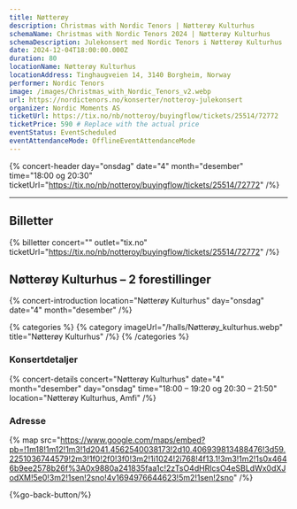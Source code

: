 ```yaml
---
title: Nøtterøy
description: Christmas with Nordic Tenors | Nøtterøy Kulturhus
schemaName: Christmas with Nordic Tenors 2024 | Nøtterøy Kulturhus
schemaDescription: Julekonsert med Nordic Tenors i Nøtterøy Kulturhus
date: 2024-12-04T18:00:00.000Z
duration: 80
locationName: Nøtterøy Kulturhus
locationAddress: Tinghaugveien 14, 3140 Borgheim, Norway
performer: Nordic Tenors
image: /images/Christmas_with_Nordic_Tenors_v2.webp
url: https://nordictenors.no/konserter/notteroy-julekonsert
organizer: Nordic Moments AS
ticketUrl: https://tix.no/nb/notteroy/buyingflow/tickets/25514/72772
ticketPrice: 590 # Replace with the actual price
eventStatus: EventScheduled
eventAttendanceMode: OfflineEventAttendanceMode
---
```


{% concert-header day="onsdag" date="4" month="desember" time="18:00 og 20:30" ticketUrl="https://tix.no/nb/notteroy/buyingflow/tickets/25514/72772" /%}

---

## Billetter

{% billetter concert="" outlet="tix.no" ticketUrl="https://tix.no/nb/notteroy/buyingflow/tickets/25514/72772" /%}

## Nøtterøy Kulturhus – 2 forestillinger

{% concert-introduction location="Nøtterøy Kulturhus" day="onsdag" date="4" month="desember" /%}

{% categories %}
{% category imageUrl="/halls/Nøtterøy_kulturhus.webp" title="Nøtterøy Kulturhus" /%}
{% /categories %}

### Konsertdetaljer

{% concert-details concert="Nøtterøy Kulturhus" date="4" month="desember" day="onsdag" time="18:00 – 19:20 og 20:30 – 21:50" location="Nøtterøy Kulturhus, Amfi" /%}

### Adresse

{% map src="https://www.google.com/maps/embed?pb=!1m18!1m12!1m3!1d2041.4562540038173!2d10.406939813488476!3d59.2251036744579!2m3!1f0!2f0!3f0!3m2!1i1024!2i768!4f13.1!3m3!1m2!1s0x4646b9ee2578b26f%3A0x9880a241835faa1c!2zTsO4dHRlcsO4eSBLdWx0dXJodXM!5e0!3m2!1sen!2sno!4v1694976644623!5m2!1sen!2sno" /%}

{%go-back-button/%}
